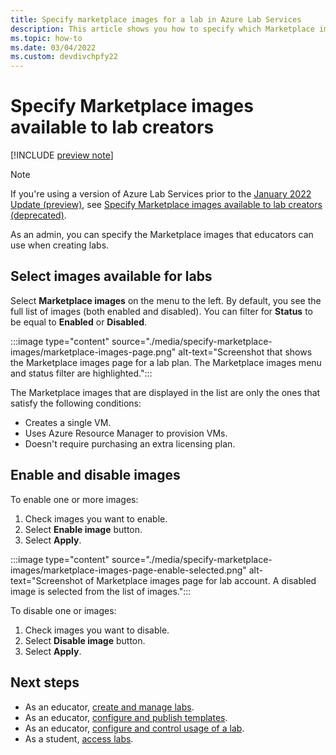 ```yaml
---
title: Specify marketplace images for a lab in Azure Lab Services
description: This article shows you how to specify which Marketplace images can be used during lab creation.
ms.topic: how-to
ms.date: 03/04/2022
ms.custom: devdivchpfy22
---
```


# Specify Marketplace images available to lab creators

[!INCLUDE [preview note](./includes/lab-services-new-update-focused-article.md)]

> [!NOTE]
> If you're using a version of Azure Lab Services prior to the [January 2022 Update (preview)](lab-services-whats-new.md), see [Specify Marketplace images available to lab creators (deprecated)](specify-marketplace-images-1.md).

As an admin, you can specify the Marketplace images that educators can use when creating labs.

## Select images available for labs

Select **Marketplace images** on the menu to the left. By default, you see the full list of images (both enabled and disabled). You can filter for **Status** to be equal to **Enabled** or **Disabled**.

:::image type="content" source="./media/specify-marketplace-images/marketplace-images-page.png" alt-text="Screenshot that shows the Marketplace images page for a lab plan.  The Marketplace images menu and status filter are highlighted.":::

The Marketplace images that are displayed in the list are only the ones that satisfy the following conditions:

- Creates a single VM.
- Uses Azure Resource Manager to provision VMs.
- Doesn't require purchasing an extra licensing plan.

## Enable and disable images

To enable one or more images:

1. Check images you want to enable.
2. Select **Enable image** button.
3. Select **Apply**.

:::image type="content" source="./media/specify-marketplace-images/marketplace-images-page-enable-selected.png" alt-text="Screenshot of Marketplace images page for lab account. A disabled image is selected from the list of images.":::

To disable one or images:

1. Check images you want to disable.
2. Select **Disable image** button.
3. Select **Apply**.

## Next steps

- As an educator, [create and manage labs](how-to-manage-classroom-labs.md).
- As an educator, [configure and publish templates](how-to-create-manage-template.md).
- As an educator, [configure and control usage of a lab](how-to-configure-student-usage.md).
- As a student, [access labs](how-to-use-lab.md).
